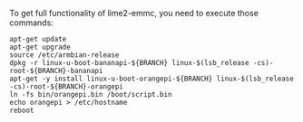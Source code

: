 To get full functionality of lime2-emmc, you need to execute those commands:
	
	apt-get update
	apt-get upgrade
	source /etc/armbian-release
	dpkg -r linux-u-boot-bananapi-${BRANCH} linux-$(lsb_release -cs)-root-${BRANCH}-bananapi
	apt-get -y install linux-u-boot-orangepi-${BRANCH} linux-$(lsb_release -cs)-root-${BRANCH}-orangepi
	ln -fs bin/orangepi.bin /boot/script.bin
	echo orangepi > /etc/hostname
	reboot